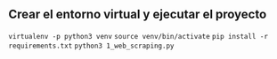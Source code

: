 ## Crear el entorno virtual y ejecutar el proyecto
`virtualenv -p python3 venv`
`source venv/bin/activate`
`pip install -r requirements.txt`
`python3 1_web_scraping.py`